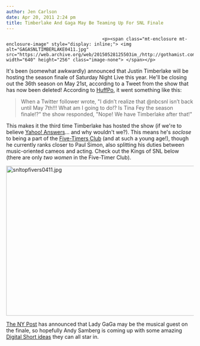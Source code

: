 ```yaml
---
author: Jen Carlson
date: Apr 20, 2011 2:24 pm
title: Timberlake And Gaga May Be Teaming Up For SNL Finale
---
```


	
										<p><span class="mt-enclosure mt-enclosure-image" style="display: inline;"> <img alt="GAGASNLTIMBERLAKE0411.jpg" src="https://web.archive.org/web/20150528125503im_/http://gothamist.com/attachments/arts_jen/GAGASNLTIMBERLAKE0411.jpg" width="640" height="256" class="image-none"> </span></p>

<p>It&apos;s been (somewhat awkwardly) announced that Justin Timberlake will be hosting the season finale of Saturday Night Live this year. He&apos;ll be closing out the 36th season on May 21st, according to a Tweet from the show that has now been deleted! According to <a href="https://web.archive.org/web/20150528125503/http://www.huffingtonpost.com/2011/04/19/justin-timberlake-on-saturday-night-live_n_851201.html">HuffPo</a>, it went something like this:</p>

<blockquote>When a Twitter follower wrote, &quot;I didn&#x2019;t realize that @nbcsnl isn&#x2019;t back until May 7th!!! What am I going to do!? Is Tina Fey the season finale!?&quot; the show responded, &quot;Nope! We have Timberlake after that!&quot;</blockquote>

<p>This makes it the third time Timberlake has hosted the show (if we&apos;re to believe <a href="https://web.archive.org/web/20150528125503/http://answers.yahoo.com/question/index?qid=20110307153131AA1TgHH">Yahoo! Answers</a>... and why wouldn&apos;t we?). This means he&apos;s <em>soclose</em> to being a part of the <a href="https://web.archive.org/web/20150528125503/http://en.wikipedia.org/wiki/Five-Timers_Club">Five-Timers Club</a> (and at such a young age!), though he currently ranks closer to Paul Simon, also splitting his duties between music-oriented cameos and acting. Check out the Kings of SNL below (there are only <em>two women</em> in the Five-Timer Club).</p>

<p><span class="mt-enclosure mt-enclosure-image" style="display: inline;"> <img alt="snltopfivers0411.jpg" src="https://web.archive.org/web/20150528125503im_/http://gothamist.com/attachments/arts_jen/snltopfivers0411.jpg" width="640" height="402" class="image-none"> </span></p>

<p><a href="https://web.archive.org/web/20150528125503/http://www.nypost.com/p/blogs/popwrap/timberlake_gaga_to_close_snl_season_TMxCq4ldY4Cv06F6OkkIgN">The NY Post</a> has announced that Lady GaGa may be the musical guest on the finale, so hopefully Andy Samberg is coming up with some amazing <a href="https://web.archive.org/web/20150528125503/http://www.youtube.com/watch?v=WhwbxEfy7fg">Digital Short ideas</a> they can all star in.</p>					
										
									
				